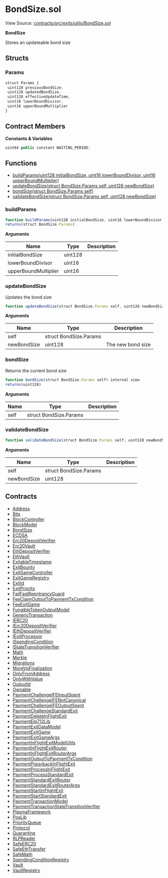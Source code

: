 # BondSize.sol

View Source: [contracts/src/exits/utils/BondSize.sol](../../contracts/src/exits/utils/BondSize.sol)

**BondSize**

Stores an updateable bond size

## Structs
### Params

```js
struct Params {
 uint128 previousBondSize,
 uint128 updatedBondSize,
 uint128 effectiveUpdateTime,
 uint16 lowerBoundDivisor,
 uint16 upperBoundMultiplier
}
```

## Contract Members
**Constants & Variables**

```js
uint64 public constant WAITING_PERIOD;

```

## Functions

- [buildParams(uint128 initialBondSize, uint16 lowerBoundDivisor, uint16 upperBoundMultiplier)](#buildparams)
- [updateBondSize(struct BondSize.Params self, uint128 newBondSize)](#updatebondsize)
- [bondSize(struct BondSize.Params self)](#bondsize)
- [validateBondSize(struct BondSize.Params self, uint128 newBondSize)](#validatebondsize)

### buildParams

```js
function buildParams(uint128 initialBondSize, uint16 lowerBoundDivisor, uint16 upperBoundMultiplier) internal pure
returns(struct BondSize.Params)
```

**Arguments**

| Name        | Type           | Description  |
| ------------- |------------- | -----|
| initialBondSize | uint128 |  | 
| lowerBoundDivisor | uint16 |  | 
| upperBoundMultiplier | uint16 |  | 

### updateBondSize

Updates the bond size

```js
function updateBondSize(struct BondSize.Params self, uint128 newBondSize) internal nonpayable
```

**Arguments**

| Name        | Type           | Description  |
| ------------- |------------- | -----|
| self | struct BondSize.Params |  | 
| newBondSize | uint128 | The new bond size | 

### bondSize

Returns the current bond size

```js
function bondSize(struct BondSize.Params self) internal view
returns(uint128)
```

**Arguments**

| Name        | Type           | Description  |
| ------------- |------------- | -----|
| self | struct BondSize.Params |  | 

### validateBondSize

```js
function validateBondSize(struct BondSize.Params self, uint128 newBondSize) private view
```

**Arguments**

| Name        | Type           | Description  |
| ------------- |------------- | -----|
| self | struct BondSize.Params |  | 
| newBondSize | uint128 |  | 

## Contracts

* [Address](Address.md)
* [Bits](Bits.md)
* [BlockController](BlockController.md)
* [BlockModel](BlockModel.md)
* [BondSize](BondSize.md)
* [ECDSA](ECDSA.md)
* [Erc20DepositVerifier](Erc20DepositVerifier.md)
* [Erc20Vault](Erc20Vault.md)
* [EthDepositVerifier](EthDepositVerifier.md)
* [EthVault](EthVault.md)
* [ExitableTimestamp](ExitableTimestamp.md)
* [ExitBounty](ExitBounty.md)
* [ExitGameController](ExitGameController.md)
* [ExitGameRegistry](ExitGameRegistry.md)
* [ExitId](ExitId.md)
* [ExitPriority](ExitPriority.md)
* [FailFastReentrancyGuard](FailFastReentrancyGuard.md)
* [FeeClaimOutputToPaymentTxCondition](FeeClaimOutputToPaymentTxCondition.md)
* [FeeExitGame](FeeExitGame.md)
* [FungibleTokenOutputModel](FungibleTokenOutputModel.md)
* [GenericTransaction](GenericTransaction.md)
* [IERC20](IERC20.md)
* [IErc20DepositVerifier](IErc20DepositVerifier.md)
* [IEthDepositVerifier](IEthDepositVerifier.md)
* [IExitProcessor](IExitProcessor.md)
* [ISpendingCondition](ISpendingCondition.md)
* [IStateTransitionVerifier](IStateTransitionVerifier.md)
* [Math](Math.md)
* [Merkle](Merkle.md)
* [Migrations](Migrations.md)
* [MoreVpFinalization](MoreVpFinalization.md)
* [OnlyFromAddress](OnlyFromAddress.md)
* [OnlyWithValue](OnlyWithValue.md)
* [OutputId](OutputId.md)
* [Ownable](Ownable.md)
* [PaymentChallengeIFEInputSpent](PaymentChallengeIFEInputSpent.md)
* [PaymentChallengeIFENotCanonical](PaymentChallengeIFENotCanonical.md)
* [PaymentChallengeIFEOutputSpent](PaymentChallengeIFEOutputSpent.md)
* [PaymentChallengeStandardExit](PaymentChallengeStandardExit.md)
* [PaymentDeleteInFlightExit](PaymentDeleteInFlightExit.md)
* [PaymentEip712Lib](PaymentEip712Lib.md)
* [PaymentExitDataModel](PaymentExitDataModel.md)
* [PaymentExitGame](PaymentExitGame.md)
* [PaymentExitGameArgs](PaymentExitGameArgs.md)
* [PaymentInFlightExitModelUtils](PaymentInFlightExitModelUtils.md)
* [PaymentInFlightExitRouter](PaymentInFlightExitRouter.md)
* [PaymentInFlightExitRouterArgs](PaymentInFlightExitRouterArgs.md)
* [PaymentOutputToPaymentTxCondition](PaymentOutputToPaymentTxCondition.md)
* [PaymentPiggybackInFlightExit](PaymentPiggybackInFlightExit.md)
* [PaymentProcessInFlightExit](PaymentProcessInFlightExit.md)
* [PaymentProcessStandardExit](PaymentProcessStandardExit.md)
* [PaymentStandardExitRouter](PaymentStandardExitRouter.md)
* [PaymentStandardExitRouterArgs](PaymentStandardExitRouterArgs.md)
* [PaymentStartInFlightExit](PaymentStartInFlightExit.md)
* [PaymentStartStandardExit](PaymentStartStandardExit.md)
* [PaymentTransactionModel](PaymentTransactionModel.md)
* [PaymentTransactionStateTransitionVerifier](PaymentTransactionStateTransitionVerifier.md)
* [PlasmaFramework](PlasmaFramework.md)
* [PosLib](PosLib.md)
* [PriorityQueue](PriorityQueue.md)
* [Protocol](Protocol.md)
* [Quarantine](Quarantine.md)
* [RLPReader](RLPReader.md)
* [SafeERC20](SafeERC20.md)
* [SafeEthTransfer](SafeEthTransfer.md)
* [SafeMath](SafeMath.md)
* [SpendingConditionRegistry](SpendingConditionRegistry.md)
* [Vault](Vault.md)
* [VaultRegistry](VaultRegistry.md)
